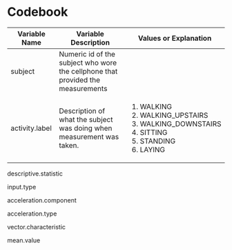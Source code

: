 # Codebook

<table>
<thead>
<tr>
<th>Variable Name</th>
<th>Variable Description</th>
<th>Values or Explanation</th>
</thead>
<tbody>
<tr>
<td>subject</td>
<td>
Numeric id of the subject who wore the cellphone that provided the 
measurements
</td>
<td></td>
<tr>
<td>activity.label</td>
<td>
Description of what the subject was doing when measurement was taken. 
</td>
<td>
<ol>
<li>WALKING</li>
<li>WALKING_UPSTAIRS</li>
<li>WALKING_DOWNSTAIRS</li>
<li>SITTING</li>
<li>STANDING</li>
<li>LAYING</li>
</ol>
</td>
</tr>
</table>

descriptive.statistic

input.type

acceleration.component

acceleration.type

vector.characteristic

mean.value
